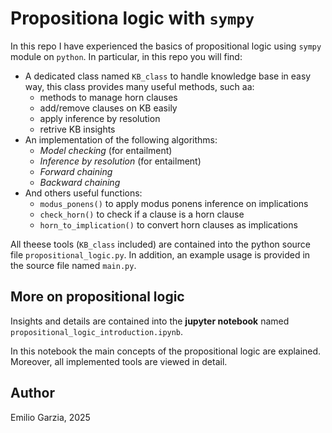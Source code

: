 # Propositiona logic with `sympy`

In this repo I have experienced the basics of propositional logic using `sympy` module on `python`. In particular, in this repo you will find:

* A dedicated class named `KB_class` to handle knowledge base in easy way, this class provides many useful methods, such aa:
    * methods to manage horn clauses
    * add/remove clauses on KB easily
    * apply inference by resolution
    * retrive KB insights
* An implementation of the following algorithms:
    *  *Model checking* (for entailment)
    * *Inference by resolution* (for entailment)
    * *Forward chaining*
    * *Backward chaining*
* And others useful functions:
    * `modus_ponens()` to apply modus ponens inference on implications
    * `check_horn()` to check if a clause is a horn clause
    * `horn_to_implication()` to convert horn clauses as implications

All theese tools (`KB_class` included) are contained into the python source file `propositional_logic.py`. In addition, an example usage is provided in the source file named `main.py`.

## More on propositional logic

Insights and details are contained into the **jupyter notebook** named `propositional_logic_introduction.ipynb`.

In this notebook the main concepts of the propositional logic are explained. Moreover, all implemented tools are viewed in detail.

## Author

Emilio Garzia, 2025